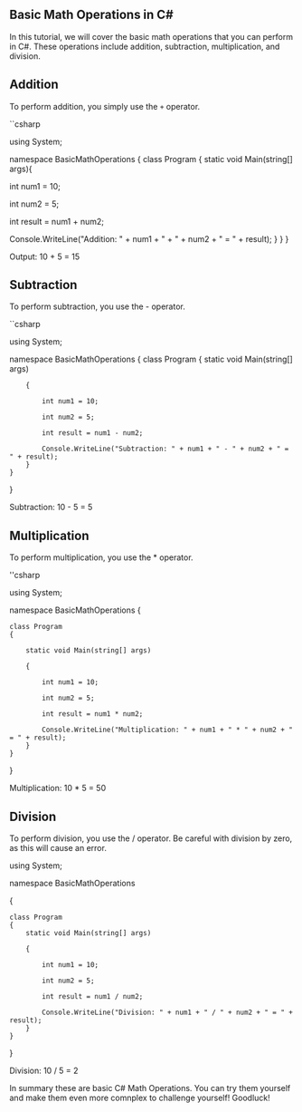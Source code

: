 ## Basic Math Operations in C# 
In this tutorial, we will cover the basic math operations that you can perform in C#. These operations include addition, subtraction, multiplication, and division. 
## Addition

To perform addition, you simply use the `+` operator. 

``csharp

 using System;
 
namespace BasicMathOperations
  {
   class Program
  {
   static void Main(string[] args){ 

int num1 = 10;

int num2 = 5;

int result = num1 + num2;

Console.WriteLine("Addition: " + num1 + " + " + num2 + " = " + result);
         }
     }
}

Output: 10 + 5 = 15

## Subtraction

To perform subtraction, you use the - operator.

``csharp

using System;

namespace BasicMathOperations
{
    class Program
    {
        static void Main(string[] args)
        
        {
        
            int num1 = 10;
            
            int num2 = 5;
            
            int result = num1 - num2;

            Console.WriteLine("Subtraction: " + num1 + " - " + num2 + " = " + result);
        }
    }
}


Subtraction: 10 - 5 = 5

## Multiplication

To perform multiplication, you use the * operator.

''csharp

using System;

namespace BasicMathOperations
{

    class Program
    {
    
        static void Main(string[] args)
        
        {
        
            int num1 = 10;
            
            int num2 = 5;
            
            int result = num1 * num2;

            Console.WriteLine("Multiplication: " + num1 + " * " + num2 + " = " + result);
        }
    }
}

Multiplication: 10 * 5 = 50


## Division

To perform division, you use the / operator. Be careful with division by zero, as this will cause an error.

using System;

namespace BasicMathOperations

{

    class Program
    {
        static void Main(string[] args)
        
        {
        
            int num1 = 10;
            
            int num2 = 5;
            
            int result = num1 / num2;

            Console.WriteLine("Division: " + num1 + " / " + num2 + " = " + result);
        }
    }
}

Division: 10 / 5 = 2

In summary these are basic C# Math Operations. You can try them yourself and make them even more comnplex to challenge yourself! Goodluck!
